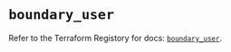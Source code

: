 # `boundary_user`

Refer to the Terraform Registory for docs: [`boundary_user`](https://registry.terraform.io/providers/hashicorp/boundary/1.1.6/docs/resources/user).
